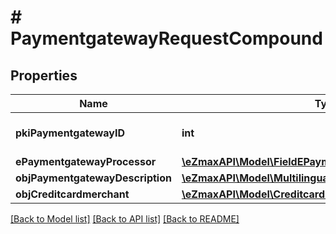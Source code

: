 # # PaymentgatewayRequestCompound

## Properties

Name | Type | Description | Notes
------------ | ------------- | ------------- | -------------
**pkiPaymentgatewayID** | **int** | The unique ID of the Paymentgateway | [optional]
**ePaymentgatewayProcessor** | [**\eZmaxAPI\Model\FieldEPaymentgatewayProcessor**](FieldEPaymentgatewayProcessor.md) |  |
**objPaymentgatewayDescription** | [**\eZmaxAPI\Model\MultilingualPaymentgatewayDescription**](MultilingualPaymentgatewayDescription.md) |  |
**objCreditcardmerchant** | [**\eZmaxAPI\Model\CreditcardmerchantRequestCompound**](CreditcardmerchantRequestCompound.md) |  | [optional]

[[Back to Model list]](../../README.md#models) [[Back to API list]](../../README.md#endpoints) [[Back to README]](../../README.md)
